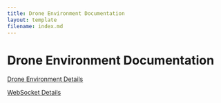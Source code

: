 ```yaml
---
title: Drone Environment Documentation
layout: template
filename: index.md
--- 
```


# Drone Environment Documentation

[Drone Environment Details](<Drone Environment\ Details>)

[WebSocket Details](<WebSocket Details.md>)